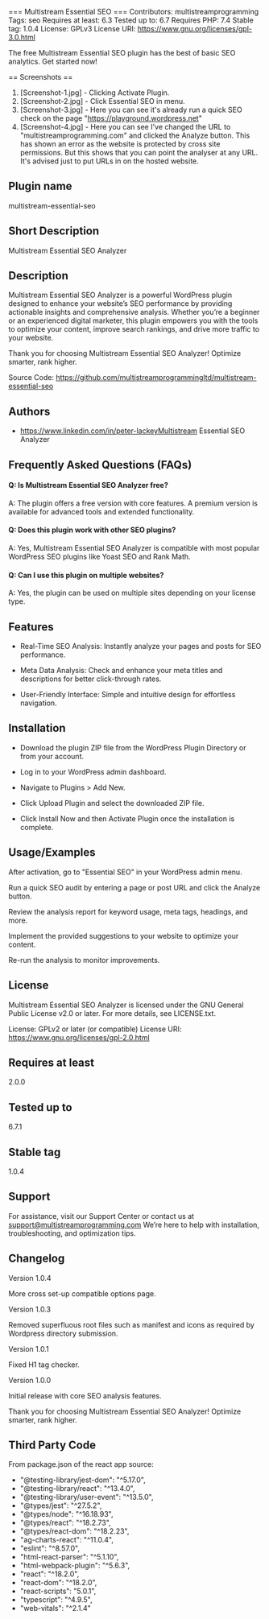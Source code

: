 === Multistream Essential SEO ===
Contributors: multistreamprogramming
Tags: seo
Requires at least: 6.3
Tested up to: 6.7
Requires PHP: 7.4
Stable tag: 1.0.4
License: GPLv3
License URI: https://www.gnu.org/licenses/gpl-3.0.html

The free Multistream Essential SEO plugin has the best of basic SEO analytics. Get started now!

== Screenshots ==
1. [Screenshot-1.jpg] - Clicking Activate Plugin.
2. [Screenshot-2.jpg] - Click Essential SEO in menu.
3. [Screenshot-3.jpg] - Here you can see it's already run a quick SEO check on the page "https://playground.wordpress.net"
4. [Screenshot-4.jpg] - Here you can see I've changed the URL to "multistreamprogramming.com" and clicked the Analyze button. This has shown an error as the website is protected by cross site permissions. But this shows that you can point the analyser at any URL. It's advised just to put URLs in on the hosted website.

## Plugin name
multistream-essential-seo

## Short Description
Multistream Essential SEO Analyzer

## Description
Multistream Essential SEO Analyzer is a powerful WordPress plugin designed to enhance your website’s SEO performance by providing actionable insights and comprehensive analysis. Whether you’re a beginner or an experienced digital marketer, this plugin empowers you with the tools to optimize your content, improve search rankings, and drive more traffic to your website.

Thank you for choosing Multistream Essential SEO Analyzer! Optimize smarter, rank higher.

Source Code: https://github.com/multistreamprogrammingltd/multistream-essential-seo

## Authors
- https://www.linkedin.com/in/peter-lackeyMultistream Essential SEO Analyzer

## Frequently Asked Questions (FAQs)

#### Q: Is Multistream Essential SEO Analyzer free?

A: The plugin offers a free version with core features. A premium version is available for advanced tools and extended functionality.

#### Q: Does this plugin work with other SEO plugins?

A: Yes, Multistream Essential SEO Analyzer is compatible with most popular WordPress SEO plugins like Yoast SEO and Rank Math.

#### Q: Can I use this plugin on multiple websites?

A: Yes, the plugin can be used on multiple sites depending on your license type.

## Features

- Real-Time SEO Analysis: Instantly analyze your pages and posts for SEO performance.

- Meta Data Analysis: Check and enhance your meta titles and descriptions for better click-through rates.

- User-Friendly Interface: Simple and intuitive design for effortless navigation.

## Installation

- Download the plugin ZIP file from the WordPress Plugin Directory or from your account.

- Log in to your WordPress admin dashboard.

- Navigate to Plugins > Add New.

- Click Upload Plugin and select the downloaded ZIP file.

- Click Install Now and then Activate Plugin once the installation is complete.
    
## Usage/Examples

After activation, go to "Essential SEO" in your WordPress admin menu.

Run a quick SEO audit by entering a page or post URL and click the Analyze button.

Review the analysis report for keyword usage, meta tags, headings, and more.

Implement the provided suggestions to your website to optimize your content.

Re-run the analysis to monitor improvements.

## License

Multistream Essential SEO Analyzer is licensed under the GNU General Public License v2.0 or later. For more details, see LICENSE.txt.

License: GPLv2 or later (or compatible)
License URI: https://www.gnu.org/licenses/gpl-2.0.html

## Requires at least
2.0.0

## Tested up to
6.7.1

## Stable tag
1.0.4

## Support

For assistance, visit our Support Center or contact us at support@multistreamprogramming.com We’re here to help with installation, troubleshooting, and optimization tips.

## Changelog

Version 1.0.4

More cross set-up compatible options page.

Version 1.0.3

Removed superfluous root files such as manifest and icons as required by Wordpress directory submission.

Version 1.0.1

Fixed H1 tag checker.

Version 1.0.0

Initial release with core SEO analysis features.

Thank you for choosing Multistream Essential SEO Analyzer! Optimize smarter, rank higher.

## Third Party Code

From package.json of the react app source:

- "@testing-library/jest-dom": "^5.17.0",
- "@testing-library/react": "^13.4.0",
- "@testing-library/user-event": "^13.5.0",
- "@types/jest": "^27.5.2",
- "@types/node": "^16.18.93",
- "@types/react": "^18.2.73",
- "@types/react-dom": "^18.2.23",
- "ag-charts-react": "^11.0.4",
- "eslint": "^8.57.0",
- "html-react-parser": "^5.1.10",
- "html-webpack-plugin": "^5.6.3",
- "react": "^18.2.0",
- "react-dom": "^18.2.0",
- "react-scripts": "5.0.1",
- "typescript": "^4.9.5",
- "web-vitals": "^2.1.4"
